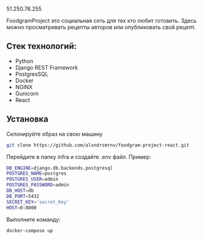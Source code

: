 51.250.76.255

FoodgramProject это социальная сеть для тех кто любит готовить. Здесь можно просматривать рецепты авторов или опубликовать свой рецепт.

## Стек технологий:

- Python
- Django REST Framework
- PostgresSQL
- Docker
- NGINX
- Gunicorn
- React


## Установка

Склонируйте образ на свою машину
```sh
git clone https://github.com/alxndrsmrnv/foodgram-project-react.git
```
Перейдите в папку infra и создайте .env файл. Пример:
```sh
DB_ENGINE=django.db.backends.postgresql
POSTGRES_NAME=postgres
POSTGRES_USER=admin
POSTGRES_PASSWORD=admin
DB_HOST=db
DB_PORT=5432
SECRET_KEY='secret_Key'
HOST=0:8000
```
Выполните команду:
```sh
docker-compose up
```
